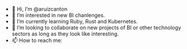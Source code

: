 - 👋 Hi, I’m @aruizcanton
- 👀 I’m interested in new BI chanlenges.
- 🌱 I’m currently learning Ruby, Rust and Kubernetes.
- 💞️ I’m looking to collaborate on new projects of BI or other technology sectors as long as they look like interesting.
- 📫 How to reach me: 

<!---
aruizcanton/aruizcanton is a ✨ special ✨ repository because its `README.md` (this file) appears on your GitHub profile.
You can click the Preview link to take a look at your changes.
--->

